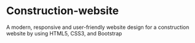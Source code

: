 # Construction-website

A modern, responsive and user-friendly website design for a construction website by using HTML5, CSS3, and Bootstrap
